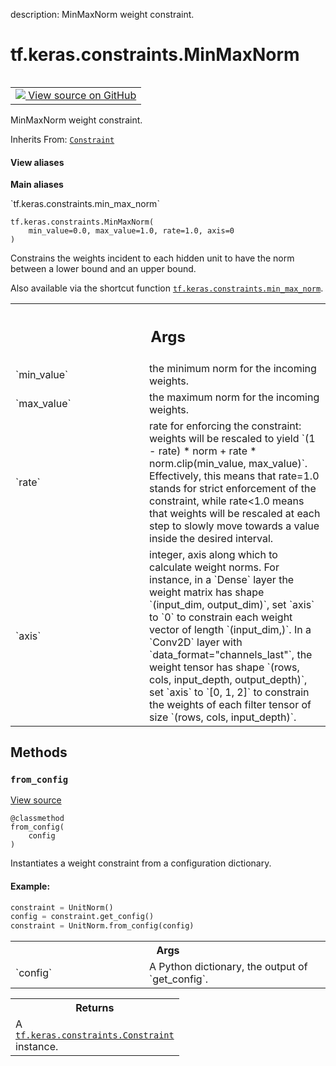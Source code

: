 description: MinMaxNorm weight constraint.

<div itemscope itemtype="http://developers.google.com/ReferenceObject">
<meta itemprop="name" content="tf.keras.constraints.MinMaxNorm" />
<meta itemprop="path" content="Stable" />
<meta itemprop="property" content="__init__"/>
<meta itemprop="property" content="from_config"/>
</div>

# tf.keras.constraints.MinMaxNorm

<!-- Insert buttons and diff -->

<table class="tfo-notebook-buttons tfo-api nocontent" align="left">
<td>
  <a target="_blank" href="https://github.com/keras-team/keras/tree/v2.15.0/keras/constraints.py#L196-L253">
    <img src="https://www.tensorflow.org/images/GitHub-Mark-32px.png" />
    View source on GitHub
  </a>
</td>
</table>



MinMaxNorm weight constraint.

Inherits From: [`Constraint`](../../../tf/keras/constraints/Constraint.md)

<section class="expandable">
  <h4 class="showalways">View aliases</h4>
  <p>
<b>Main aliases</b>
<p>`tf.keras.constraints.min_max_norm`</p>
</p>
</section>

<pre class="devsite-click-to-copy prettyprint lang-py tfo-signature-link">
<code>tf.keras.constraints.MinMaxNorm(
    min_value=0.0, max_value=1.0, rate=1.0, axis=0
)
</code></pre>



<!-- Placeholder for "Used in" -->

Constrains the weights incident to each hidden unit
to have the norm between a lower bound and an upper bound.

Also available via the shortcut function
<a href="../../../tf/keras/constraints/MinMaxNorm.md"><code>tf.keras.constraints.min_max_norm</code></a>.

<!-- Tabular view -->
 <table class="responsive fixed orange">
<colgroup><col width="214px"><col></colgroup>
<tr><th colspan="2"><h2 class="add-link">Args</h2></th></tr>

<tr>
<td>
`min_value`<a id="min_value"></a>
</td>
<td>
the minimum norm for the incoming weights.
</td>
</tr><tr>
<td>
`max_value`<a id="max_value"></a>
</td>
<td>
the maximum norm for the incoming weights.
</td>
</tr><tr>
<td>
`rate`<a id="rate"></a>
</td>
<td>
rate for enforcing the constraint: weights will be
rescaled to yield
`(1 - rate) * norm + rate * norm.clip(min_value, max_value)`.
Effectively, this means that rate=1.0 stands for strict
enforcement of the constraint, while rate<1.0 means that
weights will be rescaled at each step to slowly move
towards a value inside the desired interval.
</td>
</tr><tr>
<td>
`axis`<a id="axis"></a>
</td>
<td>
integer, axis along which to calculate weight norms.
For instance, in a `Dense` layer the weight matrix
has shape `(input_dim, output_dim)`,
set `axis` to `0` to constrain each weight vector
of length `(input_dim,)`.
In a `Conv2D` layer with `data_format="channels_last"`,
the weight tensor has shape
`(rows, cols, input_depth, output_depth)`,
set `axis` to `[0, 1, 2]`
to constrain the weights of each filter tensor of size
`(rows, cols, input_depth)`.
</td>
</tr>
</table>



## Methods

<h3 id="from_config"><code>from_config</code></h3>

<a target="_blank" class="external" href="https://github.com/keras-team/keras/tree/v2.15.0/keras/constraints.py#L85-L103">View source</a>

<pre class="devsite-click-to-copy prettyprint lang-py tfo-signature-link">
<code>@classmethod</code>
<code>from_config(
    config
)
</code></pre>

Instantiates a weight constraint from a configuration dictionary.


#### Example:



```python
constraint = UnitNorm()
config = constraint.get_config()
constraint = UnitNorm.from_config(config)
```

<!-- Tabular view -->
 <table class="responsive fixed orange">
<colgroup><col width="214px"><col></colgroup>
<tr><th colspan="2">Args</th></tr>

<tr>
<td>
`config`
</td>
<td>
A Python dictionary, the output of `get_config`.
</td>
</tr>
</table>



<!-- Tabular view -->
 <table class="responsive fixed orange">
<colgroup><col width="214px"><col></colgroup>
<tr><th colspan="2">Returns</th></tr>
<tr class="alt">
<td colspan="2">
A <a href="../../../tf/keras/constraints/Constraint.md"><code>tf.keras.constraints.Constraint</code></a> instance.
</td>
</tr>

</table>





